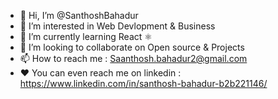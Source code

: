 - 👋 Hi, I’m @SanthoshBahadur
- 👀 I’m interested in Web Devlopment & Business
- 🌱 I’m currently learning React ⚛️
- 💞️ I’m looking to collaborate on Open source & Projects
- 📫 How to reach me : Saanthosh.bahadur2@gmail.com 
- ❤️ You can even reach me on linkedin : https://www.linkedin.com/in/santhosh-bahadur-b2b221146/
<!---
SanthoshBahadur/SanthoshBahadur is a ✨ special ✨ repository because its `README.md` (this file) appears on your GitHub profile.
You can click the Preview link to take a look at your changes.
--->

